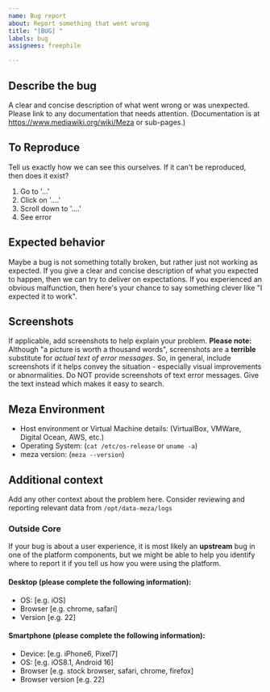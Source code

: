```yaml
---
name: Bug report
about: Report something that went wrong
title: "[BUG] "
labels: bug
assignees: freephile

---
```


## Describe the bug
A clear and concise description of what went wrong or was unexpected. Please link to any documentation that needs attention. (Documentation is at https://www.mediawiki.org/wiki/Meza or sub-pages.)

## To Reproduce
Tell us exactly how we can see this ourselves. If it can't be reproduced, then does it exist?
1. Go to '...'
2. Click on '....'
3. Scroll down to '....'
4. See error

## Expected behavior
Maybe a bug is not something totally broken, but rather just not working as expected. If you give a clear and concise description of what you expected to happen, then we can try to deliver on expectations. If you experienced an obvious malfunction, then here's your chance to say something clever like "I expected it to work".

## Screenshots
If applicable, add screenshots to help explain your problem. **Please note:** Although "a picture is worth a thousand words", screenshots are a **terrible** substitute for *actual text of error messages*. So, in general, include screenshots if it helps convey the situation - especially visual improvements or abnormalities. Do NOT provide screenshots of text error messages. Give the text instead which makes it easy to search.

## Meza Environment
- Host environment or Virtual Machine details: (VirtualBox, VMWare, Digital Ocean, AWS, etc.)
- Operating System: (`cat /etc/os-release` or `uname -a`)
- meza version: (`meza --version`)

## Additional context
Add any other context about the problem here. Consider reviewing and reporting relevant data from `/opt/data-meza/logs`

### Outside Core 
If your bug is about a user experience, it is most likely an **upstream** bug in one of the platform components, but we might be able to help you identify where to report it if you tell us how you were using the platform.

#### Desktop (please complete the following information):
 - OS: [e.g. iOS]
 - Browser [e.g. chrome, safari]
 - Version [e.g. 22]

#### Smartphone (please complete the following information):
 - Device: [e.g. iPhone6, Pixel7]
 - OS: [e.g. iOS8.1, Android 16]
 - Browser [e.g. stock browser, safari, chrome, firefox]
 - Browser version [e.g. 22]
